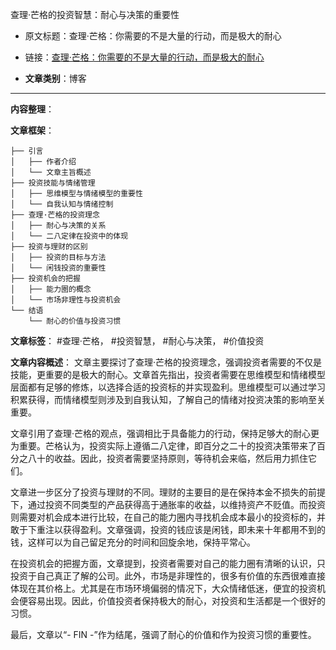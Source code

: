 查理·芒格的投资智慧：耐心与决策的重要性
- 原文标题：查理·芒格：你需要的不是大量的行动，而是极大的耐心
- 链接：[查理·芒格：你需要的不是大量的行动，而是极大的耐心](https://mp.weixin.qq.com/s/kjKeEZfXvK7oqZCig81DAg)

- **文章类别**：博客

---

**内容整理**：

**文章框架**：
```
├── 引言
│   ├── 作者介绍
│   └── 文章主旨概述
├── 投资技能与情绪管理
│   ├── 思维模型与情绪模型的重要性
│   └── 自我认知与情绪控制
├── 查理·芒格的投资理念
│   ├── 耐心与决策的关系
│   └── 二八定律在投资中的体现
├── 投资与理财的区别
│   ├── 投资的目标与方法
│   └── 闲钱投资的重要性
├── 投资机会的把握
│   ├── 能力圈的概念
│   └── 市场非理性与投资机会
└── 结语
    └── 耐心的价值与投资习惯
```

**文章标签**：
#查理·芒格， #投资智慧， #耐心与决策， #价值投资

**文章内容概述**：
文章主要探讨了查理·芒格的投资理念，强调投资者需要的不仅是技能，更重要的是极大的耐心。文章首先指出，投资者需要在思维模型和情绪模型层面都有足够的修炼，以选择合适的投资标的并实现盈利。思维模型可以通过学习积累获得，而情绪模型则涉及到自我认知，了解自己的情绪对投资决策的影响至关重要。

文章引用了查理·芒格的观点，强调相比于具备能力的行动，保持足够大的耐心更为重要。芒格认为，投资实际上遵循二八定律，即百分之二十的投资决策带来了百分之八十的收益。因此，投资者需要坚持原则，等待机会来临，然后用力抓住它们。

文章进一步区分了投资与理财的不同。理财的主要目的是在保持本金不损失的前提下，通过投资不同类型的产品获得高于通胀率的收益，以维持资产不贬值。而投资则需要对机会成本进行比较，在自己的能力圈内寻找机会成本最小的投资标的，并敢于下重注以获得盈利。文章强调，投资的钱应该是闲钱，即未来十年都用不到的钱，这样可以为自己留足充分的时间和回旋余地，保持平常心。

在投资机会的把握方面，文章提到，投资者需要对自己的能力圈有清晰的认识，只投资于自己真正了解的公司。此外，市场是非理性的，很多有价值的东西很难直接体现在其价格上。尤其是在市场环境偏弱的情况下，大众情绪低迷，便宜的投资机会便容易出现。因此，价值投资者保持极大的耐心，对投资和生活都是一个很好的习惯。

最后，文章以“- FIN -”作为结尾，强调了耐心的价值和作为投资习惯的重要性。